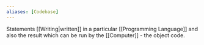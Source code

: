 ```yaml
---
aliases: [Codebase]
---
```


Statements [[Writing|written]] in a particular [[Programming Language]] and also the result which can be run by the [[Computer]] - the object code.